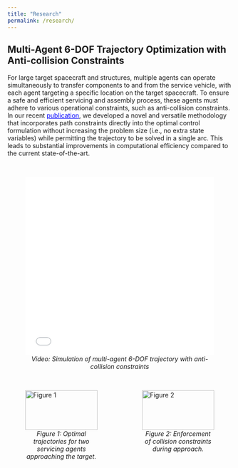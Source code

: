 ```yaml
---
title: "Research"
permalink: /research/
---
```


## Multi-Agent 6-DOF Trajectory Optimization with Anti-collision Constraints
For large target spacecraft and structures, multiple agents can operate simultaneously to transfer components to and from the service vehicle, with each agent targeting a specific location on the target spacecraft. To ensure a safe and efficient servicing and assembly process, these agents must adhere to various operational constraints, such as anti-collision constraints. In our recent <a href="https://link.springer.com/article/10.1007/s40295-024-00470-7" target="_blank" style="color:blue">publication</a>, we developed a novel and versatile methodology that incorporates path constraints directly into the optimal control formulation without increasing the problem size (i.e., no extra state variables) while permitting the trajectory to be solved in a single arc. This leads to substantial improvements in computational efficiency compared to the current state-of-the-art. 

<br>

<figure>
  <iframe width="100%" height="400" src="YOUR_VIDEO_URL" frameborder="0" allowfullscreen></iframe>
  <figcaption style="text-align: center; font-style: italic;">Video: Simulation of multi-agent 6-DOF trajectory with anti-collision constraints</figcaption>
</figure>

<br>

<div style="display: flex; justify-content: space-between; gap: 20px;">

  <figure style="flex: 1;">
    <img src="/assets/images/your-image-1.png" alt="Figure 1" style="width: 100%;" />
    <figcaption style="text-align: center; font-style: italic;">Figure 1: Optimal trajectories for two servicing agents approaching the target.</figcaption>
  </figure>

  <figure style="flex: 1;">
    <img src="/assets/images/your-image-2.png" alt="Figure 2" style="width: 100%;" />
    <figcaption style="text-align: center; font-style: italic;">Figure 2: Enforcement of collision constraints during approach.</figcaption>
  </figure>

</div>
